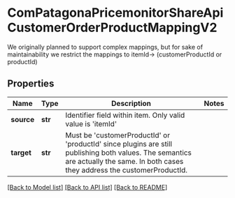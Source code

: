 # ComPatagonaPricemonitorShareApiCustomerOrderProductMappingV2

We originally planned to support complex mappings, but for sake of maintainability we restrict the mappings to itemId-> (customerProductId or productId)
## Properties
Name | Type | Description | Notes
------------ | ------------- | ------------- | -------------
**source** | **str** | Identifier field within item. Only valid value is &#39;itemId&#39; | 
**target** | **str** | Must be &#39;customerProductId&#39; or &#39;productId&#39; since plugins are still publishing both values. The semantics are actually the same. In both cases they address the customerProductId. | 

[[Back to Model list]](../README.md#documentation-for-models) [[Back to API list]](../README.md#documentation-for-api-endpoints) [[Back to README]](../README.md)


